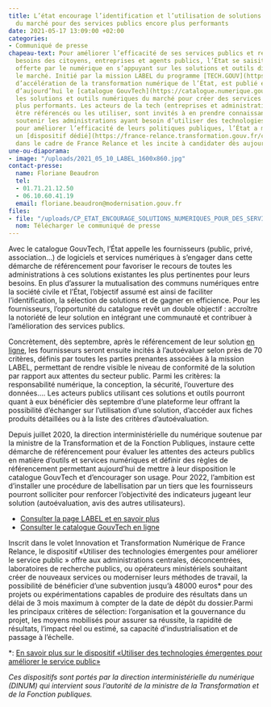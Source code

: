```yaml
---
title: L’état encourage l’identification et l’utilisation de solutions numériques
  du marché pour des services publics encore plus performants
date: 2021-05-17 13:09:00 +02:00
categories:
- Communiqué de presse
chapeau-text: Pour améliorer l’efficacité de ses services publics et répondre aux
  besoins des citoyens, entreprises et agents publics, l’État se saisit de la puissance
  offerte par le numérique en s’appuyant sur les solutions et outils disponibles sur
  le marché. Initié par la mission LABEL du programme [TECH.GOUV](https://www.numerique.gouv.fr/uploads/20200827_Plaquette_Techgouv_DINUM.pdf)
  d’accélération de la transformation numérique de l’État, est publié en ligne dès
  d’aujourd’hui le [catalogue GouvTech](https://catalogue.numerique.gouv.fr/) référençant
  les solutions et outils numériques du marché pour créer des services publics encore
  plus performants. Les acteurs de la tech (entreprises et administrations) souhaitant
  être référencés ou les utiliser, sont invités à en prendre connaissance. Afin de
  soutenir les administrations ayant besoin d’utiliser des technologies émergentes
  pour améliorer l’efficacité de leurs politiques publiques, l’État a mis en place
  un [dispositif dédié](https://france-relance.transformation.gouv.fr/c471-utiliser-des-technologies-emergentes-pour-ame)
  dans le cadre de France Relance et les incite à candidater dès aujourd’hui.
une-ou-diaporama:
- image: "/uploads/2021_05_10_LABEL_1600x860.jpg"
contact-presse:
  name: Floriane Beaudron
  tel:
  - 01.71.21.12.50
  - 06.10.60.41.19
  email: floriane.beaudron@modernisation.gouv.fr
files:
- file: "/uploads/CP_ETAT_ENCOURAGE_SOLUTIONS_NUMERIQUES_POUR_DES_SERVICES_PUBLICS_PERFORMANTS.pdf"
  nom: Télécharger le communiqué de presse
---
```


Avec le catalogue GouvTech, l’État appelle les fournisseurs (public, privé, association…) de logiciels et services numériques à s’engager dans cette démarche de référencement pour favoriser le recours de toutes les administrations à ces solutions existantes les plus pertinentes pour leurs besoins. En plus d’assurer la mutualisation des communs numériques entre la société civile et l’État, l’objectif assumé est ainsi de faciliter l’identification, la sélection de solutions et de gagner en efficience. Pour les fournisseurs, l’opportunité du catalogue revêt un double objectif : accroître la notoriété de leur solution en intégrant une communauté et contribuer à l’amélioration des services publics.

Concrètement, dès septembre, après le référencement de leur solution [en ligne](https://www.numerique.gouv.fr/services/catalogue-gouvtech-outils-numeriques-pour-services-publics/), les fournisseurs seront ensuite incités à l’autoévaluer selon près de 70 critères, définis par toutes les parties prenantes associées à la mission LABEL, permettant de rendre visible le niveau de conformité de la solution par rapport aux attentes du secteur public. Parmi les critères: la responsabilité numérique, la conception, la sécurité, l’ouverture des données…. Les acteurs publics utilisant ces solutions et outils pourront quant à eux bénéficier dès septembre d’une plateforme leur offrant la possibilité d’échanger sur l’utilisation d’une solution, d’accéder aux fiches produits détaillées ou à la liste des critères d’autoévaluation.

Depuis juillet 2020, la direction interministérielle du numérique soutenue par la ministre de la Transformation et de la Fonction Publiques, instaure cette démarche de référencement pour évaluer les attentes des acteurs publics en matière d’outils et services numériques et définir des règles de référencement permettant aujourd’hui de mettre à leur disposition le catalogue GouvTech et d’encourager son usage. Pour 2022, l’ambition est d’installer une procédure de labellisation par un tiers que les fournisseurs pourront solliciter pour renforcer l’objectivité des indicateurs jugeant leur solution (autoévaluation, avis des autres utilisateurs).

* [Consulter la page LABEL et en savoir plus](https://www.numerique.gouv.fr/services/catalogue-gouvtech-outils-numeriques-pour-services-publics/) 
* [Consulter le catalogue GouvTech en ligne](https://catalogue.numerique.gouv.fr/)

Inscrit dans le volet Innovation et Transformation Numérique de France Relance, le dispositif «Utiliser des technologies émergentes pour améliorer le service public » offre aux administrations centrales, déconcentrées, laboratoires de recherche publics, ou opérateurs ministériels souhaitant créer de nouveaux services ou moderniser leurs méthodes de travail, la possibilité de bénéficier d’une subvention jusqu’à 48000 euros* pour des projets ou expérimentations capables de produire des résultats dans un délai de 3 mois maximum à compter de la date de dépôt du dossier.Parmi les principaux critères de sélection: l’organisation et la gouvernance du projet, les moyens mobilisés pour assurer sa réussite, la rapidité de résultats, l’impact réel ou estimé, sa capacité d’industrialisation et de passage à l’échelle.

*: [En savoir plus sur le dispositif «Utiliser des technologies émergentes pour améliorer le service public» ](https://france-relance.transformation.gouv.fr/c471-utiliser-des-technologies-emergentes-pour-ame)

*Ces dispositifs sont portés par la direction interministérielle du numérique (DINUM) qui intervient sous l’autorité de la ministre de la Transformation et de la Fonction publiques.*